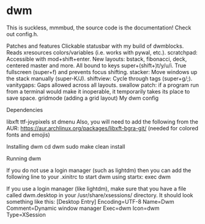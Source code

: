 # dwm

This is suckless, mmmbud, the source code is the documentation! Check out config.h.

Patches and features
Clickable statusbar with my build of dwmblocks.
Reads xresources colors/variables (i.e. works with pywal, etc.).
scratchpad: Accessible with mod+shift+enter.
New layouts: bstack, fibonacci, deck, centered master and more. All bound to keys super+(shift+)t/y/u/i.
True fullscreen (super+f) and prevents focus shifting.
stacker: Move windows up the stack manually (super-K/J).
shiftview: Cycle through tags (super+g/;).
vanitygaps: Gaps allowed across all layouts.
swallow patch: if a program run from a terminal would make it inoperable, it temporarily takes its place to save space.
gridmode (adding a grid layout)
My dwm config

Dependencies

libxft
ttf-joypixels
st
dmenu
Also, you will need to add the following from the AUR:
https://aur.archlinux.org/packages/libxft-bgra-git/ (needed for colored fonts and emojis)

Installing dwm
cd dwm
sudo make clean install

Running dwm

If you do not use a login manager (such as lightdm) then you can add the following line to your .xinitrc to start dwm using startx:
exec dwm

If you use a login manager (like lightdm), make sure that you have a file called dwm.desktop in your /usr/share/xsessions/ directory.  It should look something like this:
[Desktop Entry]
Encoding=UTF-8
Name=Dwm
Comment=Dynamic window manager
Exec=dwm
Icon=dwm
Type=XSession



